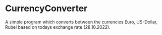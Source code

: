 ﻿# CurrencyConverter

A simple program which converts between the currencies Euro, US-Dollar, Rubel based on todays exchange rate (28.10.2022).
